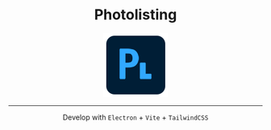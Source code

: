 <center>

# Photolisting

![](./icon_128.png)

</center>

---

<center>

Develop with `Electron` + `Vite` + `TailwindCSS`

</center>
